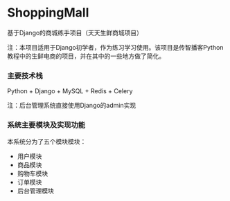 # ShoppingMall
基于Django的商城练手项目（天天生鲜商城项目）

注：本项目适用于Django初学者，作为练习学习使用。该项目是传智播客Python教程中的生鲜电商的项目，并在其中的一些地方做了简化。

### 主要技术栈

Python + Django + MySQL + Redis + Celery 

注：后台管理系统直接使用Django的admin实现

### 系统主要模块及实现功能

本系统分为了五个模块模块：

- 用户模块
- 商品模块
- 购物车模块
- 订单模块
- 后台管理模块